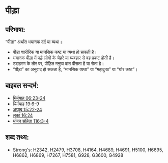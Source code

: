 # पीड़ा #

## परिभाषा: ##

“पीड़ा” अर्थात भयानक दर्द या व्यथा। 

* पीड़ा शारीरिक या मानसिक कष्ट या व्यथा हो सकती है।
* भयानक पीड़ा में पड़े लोगों के चेहरे या व्यवहार से वह प्रकट होती है।
* उदाहरण के तौर पर, पीड़ित मनुष्य दांत पीसता है या रोता है।
* “पीड़ा” का अनुवाद हो सकता है, “मानसिक व्यथा” या “महादुःख” या “घोर कष्ट”।
 

## बाइबल सन्दर्भ: ##

* [यिर्मयाह 06:23-24](rc://en/tn/help/jer/06/23)
* [यिर्मयाह 19:6-9](rc://en/tn/help/jer/19/06)
* [अय्यूब 15:22-24](rc://en/tn/help/job/15/22)
* [लूका 16:24](rc://en/tn/help/luk/16/24)
* [भजन संहिता 116:3-4](rc://en/tn/help/psa/116/003)

## शब्द तथ्य: ##

* Strong's: H2342, H2479, H3708, H4164, H4689, H4691, H5100, H6695, H6862, H6869, H7267, H7581, G928, G3600, G4928
